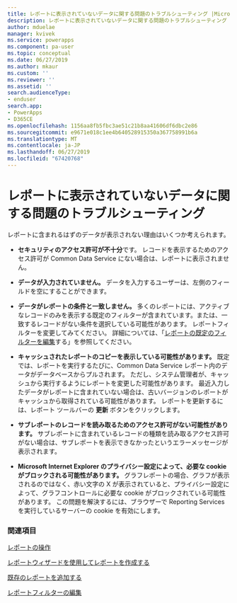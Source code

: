 ```yaml
---
title: レポートに表示されていないデータに関する問題のトラブルシューティング |Microsoft Docs
description: レポートに表示されていないデータに関する問題のトラブルシューティング
author: mduelae
manager: kvivek
ms.service: powerapps
ms.component: pa-user
ms.topic: conceptual
ms.date: 06/27/2019
ms.author: mkaur
ms.custom: ''
ms.reviewer: ''
ms.assetid: ''
search.audienceType:
- enduser
search.app:
- PowerApps
- D365CE
ms.openlocfilehash: 1156aa8fb5fbc3ae51c21b8aa41606df6dbc2e86
ms.sourcegitcommit: e9671e018c1ee4b640528915350a367758991b6a
ms.translationtype: MT
ms.contentlocale: ja-JP
ms.lasthandoff: 06/27/2019
ms.locfileid: "67420768"
---
```

# <a name="troubleshoot-problems-with-data-not-displaying-in-a-report"></a>レポートに表示されていないデータに関する問題のトラブルシューティング

レポートに含まれるはずのデータが表示されない理由はいくつか考えられます。  
  
- **セキュリティのアクセス許可が不十分**です。 レコードを表示するためのアクセス許可が Common Data Service にない場合は、レポートに表示されません。  
  
- **データが入力されていません。** データを入力するユーザーは、左側のフィールドを空にすることができます。  
  
- **データがレポートの条件と一致しません。** 多くのレポートには、アクティブなレコードのみを表示する既定のフィルターが含まれています。または、一致するレコードがない条件を選択している可能性があります。 レポートフィルターを変更してみてください。 詳細については、「[レポートの既定のフィルターを編集](edit-report-filter.md)する」を参照してください。  
  
- **キャッシュされたレポートのコピーを表示している可能性があります。** 既定では、レポートを実行するたびに、Common Data Service レポート内のデータがデータベースからプルされます。 ただし、システム管理者が、キャッシュから実行するようにレポートを変更した可能性があります。 最近入力したデータがレポートに含まれていない場合は、古いバージョンのレポートがキャッシュから取得されている可能性があります。 レポートを更新するには、レポート ツールバーの **更新** ボタンをクリックします。  
  
- **サブレポートのレコードを読み取るためのアクセス許可がない可能性があります。** サブレポートに含まれているレコードの種類を読み取るアクセス許可がない場合は、サブレポートを表示できなかったというエラーメッセージが表示されます。  
  
- **Microsoft Internet Explorer のプライバシー設定によって、必要な cookie がブロックされる可能性があります。** グラフレポートの場合、グラフが表示されるのではなく、赤い文字の X が表示されていると、プライバシー設定によって、グラフコントロールに必要な cookie がブロックされている可能性があります。 この問題を解決するには、ブラウザーで Reporting Services を実行しているサーバーの cookie を有効にします。  
  

### <a name="see-also"></a>関連項目
[レポートの操作](work-with-reports.md) 

[レポートウィザードを使用してレポートを作成する](create-report-with-wizard.md)

[既存のレポートを追加する](add-existing-report.md)

[レポートフィルターの編集](edit-report-filter.md)

